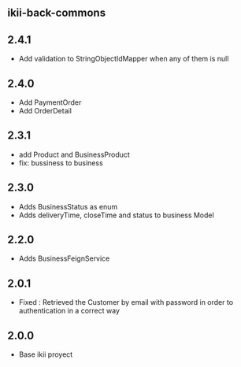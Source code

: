 ## ikii-back-commons

## 2.4.1
* Add validation to StringObjectIdMapper when any of them is null

## 2.4.0
* Add PaymentOrder 
* Add OrderDetail

## 2.3.1
* add Product and BusinessProduct
* fix: bussiness to business

## 2.3.0
* Adds BusinessStatus as enum
* Adds deliveryTime, closeTime and status to business Model

## 2.2.0
* Adds BusinessFeignService 

## 2.0.1
* Fixed : Retrieved the Customer by email with password in order to authentication in a correct way

## 2.0.0
* Base ikii proyect
